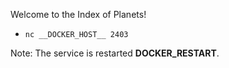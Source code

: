 Welcome to the Index of Planets!

- `nc __DOCKER_HOST__ 2403`

Note: The service is restarted __DOCKER_RESTART__.
